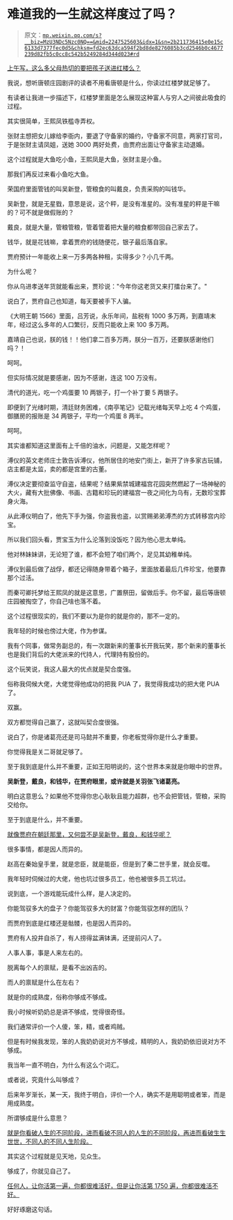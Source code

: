 # 难道我的一生就这样度过了吗？

> 原文：[`mp.weixin.qq.com/s?__biz=MzU3NDc5Nzc0NQ==&mid=2247525603&idx=1&sn=2b211736415e0e15c6133d7377fec0d5&chksm=fd2ec63dca594f2bd8de8276085b3cd2546b0c4677239d82fb5c0cc8c542b5249284d344d023#rd`](http://mp.weixin.qq.com/s?__biz=MzU3NDc5Nzc0NQ==&mid=2247525603&idx=1&sn=2b211736415e0e15c6133d7377fec0d5&chksm=fd2ec63dca594f2bd8de8276085b3cd2546b0c4677239d82fb5c0cc8c542b5249284d344d023#rd)

[上午写，这么多父母热切的要把孩子送进红楼么？](http://mp.weixin.qq.com/s?__biz=MzU0MjYwNDU2Mw==&mid=2247512215&idx=1&sn=9c4973a16d7e41f47cdb8936adff5b2d&chksm=fb1adcebcc6d55fd6b65bd767536ba888ec03d173fc42482f1c64bd3383b58e153ceb0d1680c&scene=21#wechat_redirect)

我说，想听唐顿庄园剧评的读者不用看唐顿是什么，你读过红楼梦就足够了。

有读者让我进一步描述下，红楼梦里面是怎么展现这种富人与穷人之间彼此吸食的过程。

其实很简单，王熙凤铁槛寺弄权。

张财主想把女儿嫁给李衙内，要退了守备家的婚约，守备家不同意，两家打官司，于是张财主请凤姐，送她 3000 两好处费，由贾府出面让守备家主动退婚。

这个过程就是大鱼吃小鱼，王熙凤是大鱼，张财主是小鱼。

那我们再反过来看小鱼吃大鱼。

荣国府里面管钱的叫吴新登，管粮食的叫戴良，负责采购的叫钱华。

吴新登，就是无星戥，意思是说，这个秤，是没有准星的。没有准星的秤是干嘛的？可不就是做假账的？

戴良，就是大量，管粮管粮，管着管着把大量的粮食都带回自己家去了。

钱华，就是花钱嘛，拿着贾府的钱随便花，银子最后落自家。

贾府预计一年能收上来一万多两各种租，实得多少？小几千两。

为什么呢？ 

你从乌进孝送年货就能看出来，贾珍说："今年你这老货又来打擂台来了。"

说白了，贾府自己也知道，每天要被手下人骗。 

《大明王朝 1566》里面，吕芳说，永乐年间，盐税有 1000 多万两，到嘉靖末年，经过这么多年的人口繁衍，反而只能收上来 100 多万两。 

嘉靖自己也说，朕的钱！！他们拿二百多万两，朕分一百万，还要朕感谢他们吗？！

呵呵。

但实际情况就是要感谢，因为不感谢，连这 100 万没有。

清代的道光，吃一个鸡蛋要 10 两银子，打一个补丁要 5 两银子。  

即便到了光绪时期，清廷财务困难，《南亭笔记》记载光绪每天早上吃 4 个鸡蛋，御膳房的报账是 34 两银子，平均一个鸡蛋 8 两半。

呵呵。

其实谁都知道这里面有上千倍的油水，问题是，又能怎样呢？

溥仪的英文老师庄士敦告诉溥仪，他所居住的地安门街上，新开了许多家古玩铺，店主都是太监，卖的都是宫里的古董。

溥仪决定要彻查监守自盗，结果呢？结果紫禁城建福宫花园突然燃起了一场神秘的大火，藏有大批佛像、书画、古籍和珍玩的建福宫一夜之间化为乌有，无数珍宝葬身火海。

从此溥仪明白了，他先下手为强，你盗我也盗，以赏赐弟弟溥杰的方式转移宫内珍宝。

所以我们回头看，贾宝玉为什么沦落到没饭吃？因为他心思太单纯。

他对林妹妹讲，无论短了谁，都不会短了咱们两个，足见其幼稚单纯。

溥仪到最后做了战俘，都还记得随身带着个箱子，里面放着最后几件珍宝，他要靠那个过活。

而秦可卿托梦给王熙凤的就是这意思，广置祭田，留做后手。你不留，最后等唐顿庄园被掏空了，你自己啥也落不着。

这个过程很现实的，我们不要以为是你的就是你的，那不一定的。

我年轻的时候也傍过大佬，作为参谋。

我有个同事，做常务副总的，有一次跟新来的董事长开我玩笑，那个新来的董事长也是我们背后的大佬派来的代持人，代理持有股份的。

这个玩笑说，我这人最大的优点就是契合度强。

俗称我伺候大佬，大佬觉得他成功的把我 PUA 了，我觉得我成功的把大佬 PUA 了。

双赢。

双方都觉得自己赢了，这就叫契合度很强。

说白了，你是诸葛亮还是司马懿并不重要，你老板觉得你是什么才重要。

你觉得我是关二哥就足够了。

至于我到底是什么并不重要，正如王阳明说的，这个世界本来就是你眼中的世界。

**吴新登，戴良，和钱华，在贾府眼里，或许就是关羽张飞诸葛亮。**

明白这意思么？如果他不觉得你忠心耿耿且能力超群，也不会把管钱，管粮，采购交给你。 

至于到底是什么，并不重要。 

[就像贾府在朝廷那里，又何尝不是吴新登，戴良，和钱华呢？](http://mp.weixin.qq.com/s?__biz=MzU3NDc5Nzc0NQ==&mid=2247525592&idx=1&sn=b067e0044a27be31d4e1dc76e6ef3c88&chksm=fd2ec606ca594f1002cbe32e44fa83838416bdbe39bf93bfe4d7c5b567f74068439177cedcfb&scene=21#wechat_redirect)

很多事情，都是因人而异的。

赵高在秦始皇手里，就是忠臣，就是能臣，但是到了秦二世手里，就会反噬。

我年轻时伺候过的大佬，他也坑过很多员工，他也被很多员工坑过。

说到底，一个游戏能玩成什么样，是人决定的。

你能驾驭多大的盘子？你能驾驭多大的财富？你能驾驭怎样的团队？

而贾府到底是红楼还是骷髅，也是因人而异的。

贾府有人投井自杀了，有人捞得盆满钵满，还提前闪人了。

人事人事，事是人来左右的。

脱离每个人的禀赋，是看不出凶吉的。

而人的禀赋是什么在左右？

就是你的成熟度，俗称你够成不够成。

我小时候听奶奶总是讲不够成，觉得很奇怪。

我们通常评价一个人傻，笨，精，或者鸡贼。

但是有时候我发现，笨的人我奶奶说对方不够成，精明的人，我奶奶依旧说对方不够成。

我当年一直不明白，为什么有这么个词汇。

或者说，究竟什么叫够成？

后来年岁渐长，某一天，我终于明白，评价一个人，确实不是用聪明或者笨，而是用成熟度。

所谓够成是什么意思？

[就是你看破人生的不同阶段，进而看破不同人的人生的不同阶段，再进而看破生生世世，不同人的不同人生阶段。](http://mp.weixin.qq.com/s?__biz=MzU3NDc5Nzc0NQ==&mid=2247525592&idx=1&sn=b067e0044a27be31d4e1dc76e6ef3c88&chksm=fd2ec606ca594f1002cbe32e44fa83838416bdbe39bf93bfe4d7c5b567f74068439177cedcfb&scene=21#wechat_redirect)

其实这个过程就是见天地，见众生。

够成了，你就见自己了。

[任何人，让你活第一遍，你都很难活好，但是让你活第 1750 遍，你都很难活不好。](http://mp.weixin.qq.com/s?__biz=MzU3NDc5Nzc0NQ==&mid=2247525592&idx=1&sn=b067e0044a27be31d4e1dc76e6ef3c88&chksm=fd2ec606ca594f1002cbe32e44fa83838416bdbe39bf93bfe4d7c5b567f74068439177cedcfb&scene=21#wechat_redirect)

好好琢磨这句话。